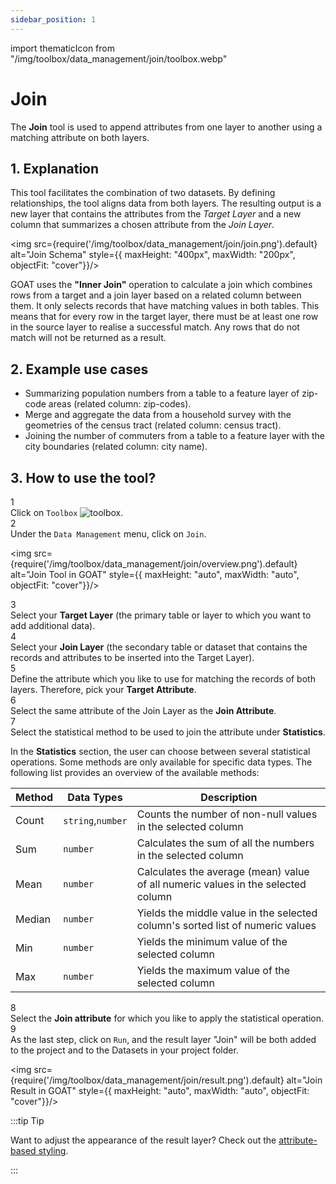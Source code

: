 ```yaml
---
sidebar_position: 1
---
```


import thematicIcon from "/img/toolbox/data_management/join/toolbox.webp"

# Join

The **Join** tool is used to append attributes from one layer to another using a matching attribute on both layers. 

## 1. Explanation

This tool facilitates the combination of two datasets. By defining relationships, the tool aligns data from both layers. The resulting output is a new layer that contains the attributes from the *Target Layer* and a new column that summarizes a chosen attribute from the *Join Layer*. 

<div style={{ display: 'flex', flexDirection: 'column', alignItems: 'center' }}>

  <img src={require('/img/toolbox/data_management/join/join.png').default} alt="Join Schema" style={{ maxHeight: "400px", maxWidth: "200px", objectFit: "cover"}}/>

</div> 

GOAT uses the **"Inner Join"** operation to calculate a join which combines rows from a target and a join layer based on a related column between them. It only selects records that have matching values in both tables. This means that for every row in the target layer, there must be at least one row in the source layer to realise a successful match. Any rows that do not match will not be returned as a result.

## 2. Example use cases

- Summarizing population numbers from a table to a feature layer of zip-code areas (related column: zip-codes).
- Merge and aggregate the data from a household survey with the geometries of the census tract (related column: census tract).
- Joining the number of commuters from a table to a feature layer with the city boundaries (related column: city name). 


## 3. How to use the tool?

<div class="step">
  <div class="step-number">1</div>
  <div class="content">Click on <code>Toolbox</code> <img src={thematicIcon} alt="toolbox" style={{width: "25px"}}/>. </div>
</div>

<div class="step">
  <div class="step-number">2</div>
  <div class="content">Under the <code>Data Management</code> menu, click on <code>Join</code>.</div>
</div>

<div style={{ display: 'flex', flexDirection: 'column', alignItems: 'center' }}>

  <img src={require('/img/toolbox/data_management/join/overview.png').default} alt="Join Tool in GOAT" style={{ maxHeight: "auto", maxWidth: "auto", objectFit: "cover"}}/>

</div> 

<p> </p>

<div class="step">
  <div class="step-number">3</div>
  <div class="content">  Select your <b>Target Layer</b> (the primary table or layer to which you want to add additional data). </div>
</div>

<div class="step">
  <div class="step-number">4</div>
  <div class="content">Select your <b>Join Layer</b> (the secondary table or dataset that contains the records and attributes to be inserted into the Target Layer). </div>
</div>

<div class="step">
  <div class="step-number">5</div>
  <div class="content">Define the attribute which you like to use for matching the records of both layers. Therefore, pick your <b>Target Attribute</b>. </div>
</div>

<div class="step">
  <div class="step-number">6</div>
  <div class="content"> Select the same attribute of the Join Layer as the <b>Join Attribute</b>. </div>
</div>

<div class="step">
  <div class="step-number">7</div>
  <div class="content"> Select the statistical method to be used to join the attribute under <b>Statistics</b>. </div>
</div>

In the **Statistics** section, the user can choose between several statistical operations. Some methods are only available for specific data types. The following list provides an overview of the available methods:

| Method | Data Types | Description |
| -------|------| ------------|
| Count  | `string`,`number`    | Counts the number of non-null values in the selected column|
| Sum    | `number`   | Calculates the sum of all the numbers in the selected column|
| Mean   | `number`   | Calculates the average (mean) value of all numeric values in the selected column|
| Median | `number`   | Yields the middle value in the selected column's sorted list of numeric values|
| Min    | `number`   | Yields the minimum value of the selected column|
| Max    | `number`   | Yields the maximum value of the selected column|

<div class="step">
  <div class="step-number">8</div>
  <div class="content">Select the <b>Join attribute</b> for which you like to apply the statistical operation.</div>
</div>

<div class="step">
  <div class="step-number">9</div>
  <div class="content"> As the last step, click on <code>Run</code>, and the result layer "Join" will be both added to the project and to the Datasets in your project folder.</div>
</div>

<div style={{ display: 'flex', flexDirection: 'column', alignItems: 'center' }}>

  <img src={require('/img/toolbox/data_management/join/result.png').default} alt="Join Result in GOAT" style={{ maxHeight: "auto", maxWidth: "auto", objectFit: "cover"}}/>

</div> 


:::tip Tip

Want to adjust the appearance of the result layer? Check out the [attribute-based styling](../../map/layer_style/smart_styling).

:::
